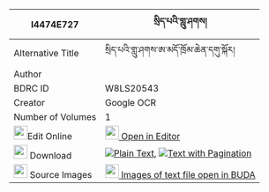 |I4474E727|སྲིད་པའི་གླུ་ཤགས། 
| --- | --- 
|Alternative Title |སྲིད་པའི་གླུ་ཤགས་ཨ་མདོ་ཁྲོམ་ཆེན་དགུ་སྐོར།
|Author | 
|BDRC ID | W8LS20543
|Creator | Google OCR
|Number of Volumes| 1
|<img width="25" src="https://img.icons8.com/color/25/000000/edit-property.png">Edit Online| [<img width="25" src="https://avatars.githubusercontent.com/u/45091458?s=200&v=4"> Open in Editor](http://editor.openpecha.org/I4474E727)
|<img width="25" src="https://img.icons8.com/fluent/48/000000/download-2.png"/>  Download | [![](https://img.icons8.com/color/20/000000/txt.png)Plain Text](https://github.com/Openpecha/I4474E727/releases/download/v1/sipa_i_lushak_plain_I4474E727.zip), [![](https://img.icons8.com/color/20/000000/txt.png)Text with Pagination](https://github.com/Openpecha/I4474E727/releases/download/v1/sipa_i_lushak_pages_I4474E727.zip)
|<img width="25" src="https://img.icons8.com/plasticine/100/000000/pictures-folder.png"/>  Source Images | [<img width="25" src="https://library.bdrc.io/icons/BUDA-small.svg"> Images of text file open in BUDA](https://library.bdrc.io/show/bdr:W8LS20543)